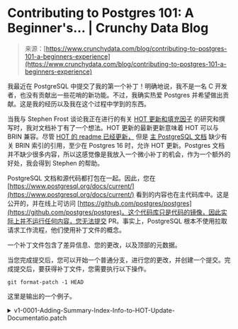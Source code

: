 <!--yml

category: 未分类

date: 2024-05-29 12:47:46

-->

# Contributing to Postgres 101: A Beginner's... | Crunchy Data Blog

> 来源：[https://www.crunchydata.com/blog/contributing-to-postgres-101-a-beginners-experience](https://www.crunchydata.com/blog/contributing-to-postgres-101-a-beginners-experience)

<main class="article prose prose-xl prose-headings:font-display prose-headings:font-bold max-w-none">

我最近在 PostgreSQL 中提交了我的第一个补丁！明确地说，我不是一名 C 开发者，也没有贡献出一些花哨的新功能。不过，我确实热爱 Postgres 并希望做出贡献。这是我的经历以及我在这个过程中学到的东西。

当我与 Stephen Frost 谈论我正在进行的有关 [HOT 更新和填充因子](https://www.crunchydata.com/blog/postgres-performance-boost-hot-updates-and-fill-factor) 的研究和撰写时，我对文档补丁有了一个想法。HOT 更新的最新更新意味着 HOT 可以与 BRIN 兼容。尽管 [HOT 的 readme 已经更新，](https://git.postgresql.org/gitweb/?p=postgresql.git;a=blob;f=src/backend/access/heap/README.HOT) 但是 [主 PostgreSQL 文档](https://www.postgresql.org/docs/current/storage-hot.html) 缺少有关 BRIN 索引的引用，至少在 Postgres 16 时，允许 HOT 更新。Postgres 文档并不缺少很多内容，所以这感觉像是我放入一个微小补丁的机会，作为一个额外的好处，我会得到 Stephen 的帮助。

PostgreSQL 文档和源代码都打包在一起。因此，您在 [https://www.postgresql.org/docs/current/](https://www.postgresql.org/docs/current/) 看到的内容也在主代码库中。这是公开的，并在线上可访问 [https://github.com/postgres/postgres](https://github.com/postgres/postgres)。这个代码库只是代码的镜像，因此实际上并不运行任何内容，您无法提交 PR。事实上，PostgreSQL 根本不使用拉取请求工作流程，他们使用补丁文件的概念。

一个补丁文件包含了差异信息、您的更改，以及顶部的元数据。

当您完成提交后，您可以开始一个普通分支，进行您的更改，并创建一个提交。完成提交后，要获得补丁文件，您需要执行以下操作。

```
git format-patch -1 HEAD 
```

这里是输出的一个例子。

<details><summary>v1-0001-Adding-Summary-Index-Info-to-HOT-Update-Documentatio.patch</summary>

```
From: elizabeth-christensen <elizabethannegarrett@gmail.com>
Date: Mon, 26 Feb 2024 12:09:22 -0600
Subject: [PATCH] Adding Summary Index Info to HOT Update Documentation page

Commit 19d8e2308b changed when the HOT update optimization is possible but neglected to update the Heap-Only Tuples (HOT) documentation.  This patch updates that documentation accordingly.

Author: Elizabeth Christensen
Backpatch-through: 16
Discussion: 
---
 doc/src/sgml/storage.sgml | 18 ++++++++++--------
 1 file changed, 10 insertions(+), 8 deletions(-)

diff --git a/doc/src/sgml/storage.sgml b/doc/src/sgml/storage.sgml
index 3ea4e5526d..314469706e 100644
--- a/doc/src/sgml/storage.sgml
+++ b/doc/src/sgml/storage.sgml
@@ -1097,8 +1097,10 @@ data. Empty in ordinary tables.</entry>
   <itemizedlist>
    <listitem>
     <para>
-     The update does not modify any columns referenced by the table's
-     indexes, including expression and partial indexes.
+     The update only modifies columns which are un-indexed or are only indexed with 
+     summarizing indexes (such as BRIN) and does not update any columns referenced 
+     by the table's non-summary indexes, including expression and partial 
+     non-summary indexes.
      </para>
    </listitem>
    <listitem>
@@ -1114,7 +1116,8 @@ data. Empty in ordinary tables.</entry>
   <itemizedlist>
    <listitem>
     <para>
-     New index entries are not needed to represent updated rows.
+     New index entries are not needed to represent updated rows, however, 
+     summary indexes may still need to be updated.
     </para>
    </listitem>
    <listitem>
@@ -1130,11 +1133,10 @@ data. Empty in ordinary tables.</entry>
  </para>

  <para>
-  In summary, heap-only tuple updates can only be created
-  if columns used by indexes are not updated.  You can
-  increase the likelihood of sufficient page space for
-  <acronym>HOT</acronym> updates by decreasing a table's <link
-  linkend="reloption-fillfactor"><literal>fillfactor</literal></link>.
+  In summary, heap-only tuple updates can only be created if columns used by 
+  non-summary indexes are not updated. You can increase the likelihood of 
+  sufficient page space for <acronym>HOT</acronym> updates by decreasing 
+  a table's <link linkend="reloption-fillfactor"><literal>fillfactor</literal></link>.
   If you don't, <acronym>HOT</acronym> updates will still happen because
   new rows will naturally migrate to new pages and existing pages with
   sufficient free space for new row versions.  The system view <link
-- 
2.37.0 
```</details>

好的，我有了我的补丁文件。下一步是将它发送到邮件列表？所以，PostgreSQL 中的真正魔力发生在 [邮件列表](https://www.postgresql.org/list/)。虽然它不是最新潮的新东西，但电子邮件确实有能力将同样的信息高效地传达给各种人，并让他们在自己感觉最佳的时间和地点消化这些信息。

明确一点，我目前根本不阅读任何PostgreSQL邮件列表。我更喜欢由Cooper Press的[Postgres周刊](https://postgresweekly.com/)精心策划的优秀和简洁的内容。如果您想提升您的Postgres水平，我的同事[Craig](https://twitter.com/craigkerstiens)一直鼓励人们订阅列表并简单地跟进。pgsql-general邮件列表更多用于一般的Postgres使用、技巧、故障排除，而pgsql-hackers则是开发和贡献的地方。还有一个pgsql-docs邮件列表用于讨论文档更改，但一旦存在补丁，它就需要通过-hackers进入，因为那里可以为其创建一个提交节记录。即使您不想为Postgres做贡献，pgsql-hackers邮件列表也可以帮助您提升更广泛的工程技能和Postgres内部知识。

幸运的是，任何人都可以将代码补丁提交到 hackers@。由于他们默认使用“回复所有”，因此您可以通过自己的补丁保持联系，而无需从其他黑客的信息火车中获取信息。

[邮件列表已镜像到网上](https://www.postgresql.org/list/)，因此[补丁讨论](https://postgr.es/m/CABoUFXRjisr58Ct_3VsFEdQx+fJeQTWTdJnM7XAp=8MUbtoa9A@mail.gmail.com)可查看、被谷歌索引和搜索。您无需在收件箱中跟踪所有信息。

好吧，所以您提交了这个补丁，希望有人会测试它。任何在黑客列表上的人都可能拉取您的补丁。测试补丁就像创建一个本地分支并添加补丁文件一样简单。Postgres还有[回归测试](https://www.postgresql.org/docs/current/regress-run.html)，应对补丁运行。由于我的是文档补丁，我没有费心去做这个。如果您正在更改代码，您应该这样做，审阅者也会这样做。

补丁通常也会添加到即将到来的[提交节](https://commitfest.postgresql.org/)中。提交节是一个持续的补丁审查列表，用于跟踪审阅人员、提交者和一年中某些月份的活动。这是Postgres用来确保电子邮件线程上没有任何遗漏的小型跟踪系统。提交节系统还推动[自动补丁测试系统](http://cfbot.cputube.org)，也被称为CF bot。这个自动化测试将运行任何已添加到提交节应用程序中的补丁。这将确保您的补丁的最新版本将与Postgres代码的最新版本进行测试。

现在，整个补   现在，整个补丁提交过程最让人紧张的部分无疑是期待反馈的时刻。结果可能很好，也可能非常尴尬，完全无法预料。对于所有的补丁审核情况，厚脸皮是你的朋友。每个人都希望这是最好的、最准确的软件。补丁反馈看起来可能会让人感到不堪重负且极其具体，但请记住，这是一个30年的项目。这是世界上最受欢迎的社区运营数据库。社区有着相当的标准和卓越的传承需要维护。

因此，为了让你的补丁真正进入代码库，[当前的 Postgres 提交者](https://wiki.postgresql.org/wiki/Committers)必须接受你的补丁并将其提交到代码库中。提交是在基于 git 的私有仓库中进行的。在我这儿，提交者看到补丁和讨论，提出了自己的建议，并请求大家的同意。一旦大家都同意了，就会提交带有[提交 ID 和备注](https://git.postgresql.org/gitweb/?p=postgresql.git;a=commit;h=7a9328e8e40534fb4de41b4ac152e3c6989d84e7)的补丁。

一旦你的补丁被提交，它将出现在镜像中。PostgreSQL 当前的 ‘master’ 分支通常对开发版本的提交是开放的。因此，master 现在对版本17是开放的，因为它将在今年春天进入公开 beta。如果你在公开 beta 发布前提交了代码，你的代码将会出现在那个版本中。

如果你有某个补丁回退到现有版本，它也会出现在某个版本的稳定发布中。例如，我的补丁适用于版本16，所以它也在REL_16_STABLE中。16.2是当前的次要版本，16.3会有一个新的次要版本发布。当16.3发布时，我的文档更新会出现在那里，因为文档网站运行在当前的点版本上。请参见[Postgres 的发布计划](https://www.postgresql.org/developer/roadmap/)。

现在，实际让人们使用你的代码。那是一个完全不同的过程，需要神奇的包装团队的支持，然后数据库必须更新到最新版本。

我不能在这篇文章中结束而不指出，过去几年中 PostgreSQL 对我来说是一个多么包容的社区。我很高兴能参与其中，看到 PostgreSQL 本身以及它的关联成员组织如[pgUS](https://postgresql.us/)和[PostgreSQL Europe](https://www.postgresql.eu/)，都把包容性和多样性作为优先事项。我轻松地融入了这个大家庭，得到了许多同事和社区成员的鼓励和帮助。我还特别要感谢 Craig Kerstiens、Stephen Frost 和 David Christensen，他们在我 PostgreSQL 的努力中提供了支持。

</main>
